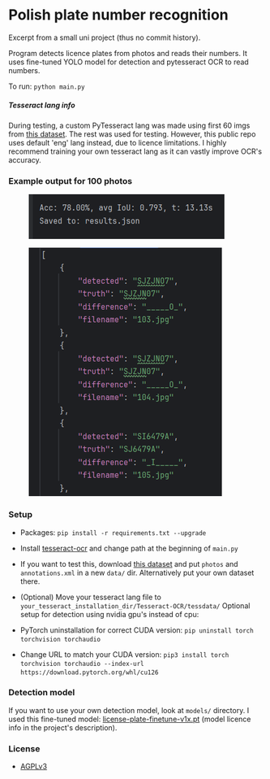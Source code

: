# Polish plate number recognition
Excerpt from a small uni project (thus no commit history).

Program detects licence plates from photos and reads their numbers. 
It uses fine-tuned YOLO model for detection and pytesseract OCR to read numbers. 

To run: `python main.py`

##### Tesseract lang info
During testing, a custom PyTesseract lang was made using first 60 imgs from [this dataset](https://www.kaggle.com/datasets/piotrstefaskiue/poland-vehicle-license-plate-dataset).
The rest was used for testing. 
However, this public repo uses default 'eng' lang instead, due to licence limitations.
I highly recommend training your own tesseract lang as it can vastly improve OCR's accuracy.

### Example output for 100 photos
<figure>
    <img src="showcase_imgs/res1.png" alt="console_output">
</figure>

<figure>
    <img src="showcase_imgs/res2.png" alt="results.json">
</figure>

### Setup
- Packages:
`pip install -r requirements.txt --upgrade`

- Install [tesseract-ocr](https://github.com/tesseract-ocr/tesseract?tab=readme-ov-file#installing-tesseract) 
and change path at the beginning of `main.py`

- If you want to test this, download [this dataset](https://www.kaggle.com/datasets/piotrstefaskiue/poland-vehicle-license-plate-dataset)
and put `photos` and `annotations.xml` in a new `data/` dir. Alternatively put your own dataset there.

- (Optional) Move your tesseract lang file to `your_tesseract_installation_dir/Tesseract-OCR/tessdata/`
Optional setup for detection using nvidia gpu's instead of cpu:

- PyTorch uninstallation for correct CUDA version:
`pip uninstall torch torchvision torchaudio`

- Change URL to match your CUDA version: 
`pip3 install torch torchvision torchaudio --index-url https://download.pytorch.org/whl/cu126`

### Detection model
If you want to use your own detection model, look at `models/` directory.
I used this fine-tuned model: [license-plate-finetune-v1x.pt](https://huggingface.co/morsetechlab/yolov11-license-plate-detection/tree/main)
(model licence info in the project's description).

### License
- [AGPLv3](https://www.gnu.org/licenses/agpl-3.0.en.html)